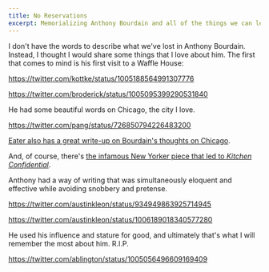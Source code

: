 ```yaml
---
title: No Reservations
excerpt: Memorializing Anthony Bourdain and all of the things we can learn from him.
---
```


I don't have the words to describe what we've lost in Anthony Bourdain. Instead, I thought I would share some things that I love about him. The first that comes to mind is his first visit to a Waffle House:

https://twitter.com/kottke/status/1005188564991307776

https://twitter.com/broderick/status/1005095399290531840

He had some beautiful words on Chicago, the city I love.

https://twitter.com/pang/status/726850794226483200

[Eater also has a great write-up on Bourdain's thoughts on Chicago](https://chicago.eater.com/2018/6/8/17441456/anthony-bourdain-chicago-quotes-no-reservations-layover-part-known).

And, of course, there's [the infamous New Yorker piece that led to _Kitchen Confidential_](https://www.newyorker.com/magazine/1999/04/19/dont-eat-before-reading-this).

Anthony had a way of writing that was simultaneously eloquent and effective while avoiding snobbery and pretense.

https://twitter.com/austinkleon/status/934949863925714945

https://twitter.com/austinkleon/status/1006189018340577280

He used his influence and stature for good, and ultimately that's what I will remember the most about him. R.I.P.

https://twitter.com/ablington/status/1005056496609169409
